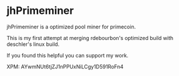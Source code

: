 jhPrimeminer
============

jhPrimeminer is a optimized pool miner for primecoin.

This is my first attempt at merging rdebourbon's optimized build with deschler's linux build.

If you found this helpful you can support my work.

XPM: AYwmNUt6tjZJ1nPPUxNiLCgy1D591RoFn4
